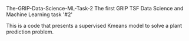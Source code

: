 The-GRIP-Data-Science-ML-Task-2
The first GRIP TSF Data Science and Machine Learning task '#2'  

This is a code that presents a supervised Kmeans model to solve a plant prediction problem.
